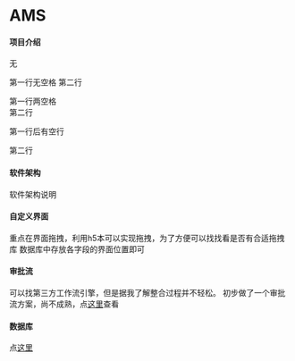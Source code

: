 # AMS

#### 项目介绍
无

第一行无空格
第二行

第一行两空格  
第二行

第一行后有空行

第二行

#### 软件架构
软件架构说明


#### 自定义界面
重点在界面拖拽，利用h5本可以实现拖拽，为了方便可以找找看是否有合适拖拽库
数据库中存放各字段的界面位置即可

#### 审批流
可以找第三方工作流引擎，但是据我了解整合过程并不轻松。
初步做了一个审批流方案，尚不成熟，点[这里](审批流.md)查看


#### 数据库
点[这里](库结构.rar)

